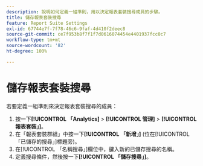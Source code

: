 ```yaml
---
description: 說明如何定義一組準則，用以決定報表套裝搜尋成員的步驟。
title: 儲存報表套裝搜尋
feature: Report Suite Settings
exl-id: 67744e7f-7f78-46c6-9faf-4d410f2deec8
source-git-commit: ce7f953b8f7f1f7d0616074454e4401937fcc0c7
workflow-type: tm+mt
source-wordcount: '82'
ht-degree: 100%

---
```


# 儲存報表套裝搜尋

若要定義一組準則來決定報表套裝搜尋的成員：

1. 按一下&#x200B;**[!UICONTROL 「Analytics]** > **[!UICONTROL 管理]** > **[!UICONTROL 報表套裝」]**。
1. 在「報表套裝群組」中按一下&#x200B;**[!UICONTROL 「新增」]** (位在[!UICONTROL 「已儲存的搜尋」]標題旁)。
1. 在[!UICONTROL 「名稱搜尋」]欄位中，鍵入新的已儲存搜尋的名稱。
1. 定義搜尋條件，然後按一下&#x200B;**[!UICONTROL 「儲存搜尋」]**。
